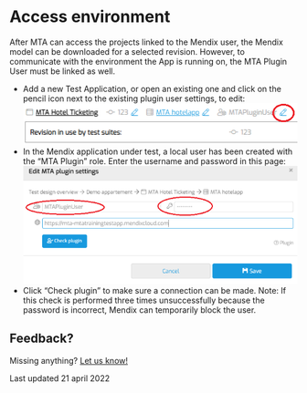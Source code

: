 # Access environment

After MTA can access the projects linked to the Mendix user, the Mendix model can be downloaded for a selected revision. However, to communicate with the environment the App is running on, the MTA Plugin User must be linked as well.

- Add a new Test Application, or open an existing one and click on the pencil icon next to the existing plugin user settings, to edit: <br />![Edit plugin user](images/edit-plugin-user-1.png)
- In the Mendix application under test, a local user has been created with the “MTA Plugin” role. Enter the username and password in this page: <br />![Edit plugin user](images/edit-plugin-user-2.png) 
- Click “Check plugin” to make sure a connection can be made.
Note: If this check is performed three times unsuccessfully because the password is incorrect, Mendix can temporarily block the user.

## Feedback?
Missing anything? [Let us know!](mailto:support@menditect.com)

Last updated 21 april 2022